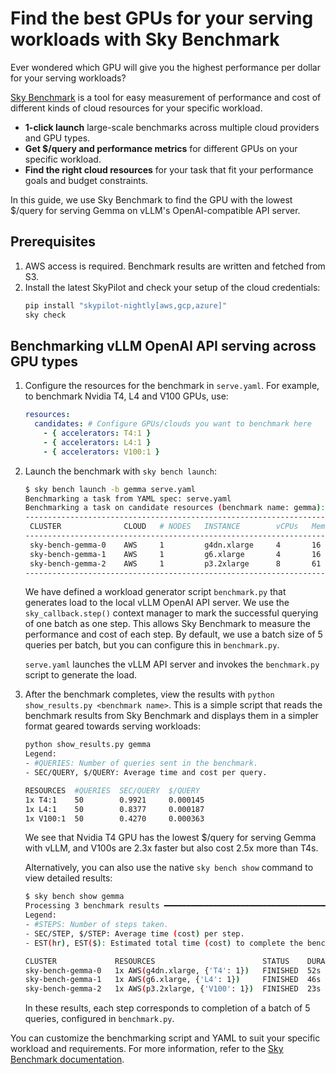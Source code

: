 # Find the best GPUs for your serving workloads with Sky Benchmark

Ever wondered which GPU will give you the highest performance per dollar for your serving workloads?

[Sky Benchmark](https://skypilot.readthedocs.io/en/latest/reference/benchmark/index.html) is a tool for easy measurement of performance and cost of different kinds of cloud resources for your specific workload.

* **1-click launch** large-scale benchmarks across multiple cloud providers and GPU types.
* **Get $/query and performance metrics** for different GPUs on your specific workload.
* **Find the right cloud resources** for your task that fit your performance goals and budget constraints.

In this guide, we use Sky Benchmark to find the GPU with the lowest $/query for serving Gemma on vLLM's OpenAI-compatible API server.

## Prerequisites

1. AWS access is required. Benchmark results are written and fetched from S3.
2. Install the latest SkyPilot and check your setup of the cloud credentials:
    ```bash
    pip install "skypilot-nightly[aws,gcp,azure]"
    sky check
    ```

## Benchmarking vLLM OpenAI API serving across GPU types

1. Configure the resources for the benchmark in `serve.yaml`. For example, to benchmark Nvidia T4, L4 and V100 GPUs, use:
    ```yaml
    resources:
      candidates: # Configure GPUs/clouds you want to benchmark here
        - { accelerators: T4:1 }
        - { accelerators: L4:1 }
        - { accelerators: V100:1 }
    ```

2. Launch the benchmark with `sky bench launch`:
   ```bash
   $ sky bench launch -b gemma serve.yaml
   Benchmarking a task from YAML spec: serve.yaml
   Benchmarking a task on candidate resources (benchmark name: gemma):
   --------------------------------------------------------------------------------------------------------
    CLUSTER              CLOUD   # NODES   INSTANCE        vCPUs   Mem(GB)   ACCELERATORS   PRICE ($/hr)
   --------------------------------------------------------------------------------------------------------
    sky-bench-gemma-0    AWS     1         g4dn.xlarge     4       16        T4:1           0.53
    sky-bench-gemma-1    AWS     1         g6.xlarge       4       16        L4:1           0.80
    sky-bench-gemma-2    AWS     1         p3.2xlarge      8       61        V100:1         3.06
   --------------------------------------------------------------------------------------------------------
   ```
   
   We have defined a workload generator script `benchmark.py` that generates load to the local vLLM OpenAI API server. We use the `sky_callback.step()` context manager to mark the successful querying of one batch as one step. This allows Sky Benchmark to measure the performance and cost of each step. By default, we use a batch size of 5 queries per batch, but you can configure this in `benchmark.py`. 
   
   `serve.yaml` launches the vLLM API server and invokes the `benchmark.py` script to generate the load. 

3. After the benchmark completes, view the results with `python show_results.py <benchmark name>`. This is a simple script that reads the benchmark results from Sky Benchmark and displays them in a simpler format geared towards serving workloads:
   
   ```bash
   python show_results.py gemma                 
   Legend:
   - #QUERIES: Number of queries sent in the benchmark.
   - SEC/QUERY, $/QUERY: Average time and cost per query.

   RESOURCES  #QUERIES  SEC/QUERY  $/QUERY   
   1x T4:1    50        0.9921     0.000145  
   1x L4:1    50        0.8377     0.000187  
   1x V100:1  50        0.4270     0.000363
   ```

   We see that Nvidia T4 GPU has the lowest $/query for serving Gemma with vLLM, and V100s are 2.3x faster but also cost 2.5x more than T4s.

   Alternatively, you can also use the native `sky bench show` command to view detailed results:
   ```bash
   $ sky bench show gemma
   Processing 3 benchmark results ━━━━━━━━━━━━━━━━━━━━━━━━━━━━━━━━━━━━━━━━ 100% 0:00:00
   Legend:
   - #STEPS: Number of steps taken.
   - SEC/STEP, $/STEP: Average time (cost) per step.
   - EST(hr), EST($): Estimated total time (cost) to complete the benchmark.
   
   CLUSTER             RESOURCES                        STATUS    DURATION  SPENT($)  #STEPS  SEC/STEP  $/STEP    EST(hr)  EST($)
   sky-bench-gemma-0   1x AWS(g4dn.xlarge, {'T4': 1})   FINISHED  52s       0.0077    10      4.9604    0.000725  0.01     0.01
   sky-bench-gemma-1   1x AWS(g6.xlarge, {'L4': 1})     FINISHED  46s       0.0104    10      4.1886    0.000936  0.01     0.01
   sky-bench-gemma-2   1x AWS(p3.2xlarge, {'V100': 1})  FINISHED  23s       0.0199    10      2.1349    0.001815  0.01     0.02
   ```
   
   In these results, each step corresponds to completion of a batch of 5 queries, configured in `benchmark.py`.
   
   
You can customize the benchmarking script and YAML to suit your specific workload and requirements. For more information, refer to the [Sky Benchmark documentation](https://skypilot.readthedocs.io/en/latest/reference/benchmark/index.html).